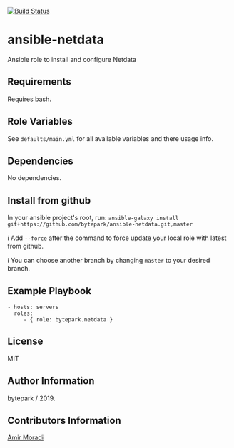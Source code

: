 [![Build Status](https://travis-ci.org/bytepark/ansible-netdata.svg?branch=master)](https://travis-ci.org/bytepark/ansible-netdata)

ansible-netdata
=========

Ansible role to install and configure Netdata

Requirements
------------

Requires bash.

Role Variables
--------------
See `defaults/main.yml` for all available variables and there usage info.

Dependencies
------------

No dependencies.


Install from github
----------------
In your ansible project's root, run:
`ansible-galaxy install git+https://github.com/bytepark/ansible-netdata.git,master`

ℹ️ Add `--force` after the command to force update your local role with latest from github.

ℹ️ You can choose another branch by changing `master` to your desired branch.


Example Playbook
----------------

    - hosts: servers
      roles:
         - { role: bytepark.netdata }

License
-------

MIT

Author Information
------------------

bytepark / 2019.

Contributors Information
------------------
[Amir Moradi](https://github.com/amirhmoradi)

